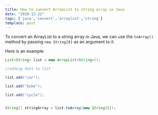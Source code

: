 ```yaml
---
title: How to convert ArrayList to string array in Java
date: "2019-12-22"
tags: ['java','convert','arraylist','string']
template: post
---
```


To convert an ArrayList to a string array in Java, we can use the `toArray()` method by passing `new String[0]` as an argument to it.

Here is an example:

```java
List<String> list = new ArrayList<String>();

//adding data to list

list.add("car");

list.add("bike");

list.add("cycle");


String[] stringArray = list.toArray(new String[0]);
```
